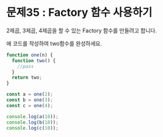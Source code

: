 # 문제35 : Factory 함수 사용하기

2제곱, 3제곱, 4제곱을 할 수 있는 Factory 함수를 만들려고 합니다.

<pass>에 코드를 작성하여 two함수를 완성하세요.

```js
function one(n) {
  function two() {
    //pass
  }
  return two;
}

const a = one(2);
const b = one(3);
const c = one(4);

console.log(a(10));
console.log(b(10));
console.log(c(10));
```

